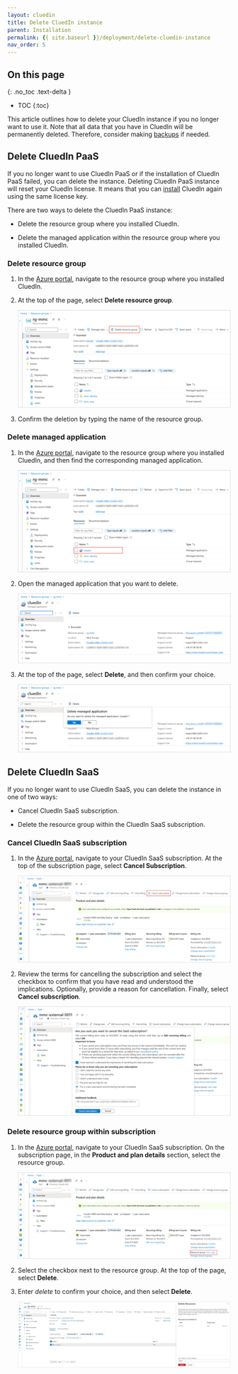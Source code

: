 ```yaml
---
layout: cluedin
title: Delete CluedIn instance
parent: Installation
permalink: {{ site.baseurl }}/deployment/delete-cluedin-instance
nav_order: 5
---
```

## On this page
{: .no_toc .text-delta }
- TOC
{:toc}

This article outlines how to delete your CluedIn instance if you no longer want to use it. Note that all data that you have in CluedIn will be permanently deleted. Therefore, consider making [backups](/deployment/infra-how-tos/ama-backup) if needed.

## Delete CluedIn PaaS

If you no longer want to use CluedIn PaaS or if the installation of CluedIn PaaS failed, you can delete the instance. Deleting CluedIn PaaS instance will reset your CluedIn license. It means that you can [install](/deployment/azure-marketplace/step-3) CluedIn again using the same license key.

There are two ways to delete the CluedIn PaaS instance:

- Delete the resource group where you installed CluedIn.

- Delete the managed application within the resource group where you installed CluedIn.

### Delete resource group

1. In the [Azure portal](https://portal.azure.com/), navigate to the resource group where you installed CluedIn.

1. At the top of the page, select **Delete resource group**.

    ![delete-paas-delete-resource-group.png](../../assets/images/deployment/delete-cluedin-instance/delete-paas-delete-resource-group.png)

1. Confirm the deletion by typing the name of the resource group.

### Delete managed application

1. In the [Azure portal](https://portal.azure.com/), navigate to the resource group where you installed CluedIn, and then find the corresponding managed application.

    ![delete-paas-resource-group.png](../../assets/images/deployment/delete-cluedin-instance/delete-paas-resource-group.png)

1. Open the managed application that you want to delete.

    ![delete-paas-open-managed-application.png](../../assets/images/deployment/delete-cluedin-instance/delete-paas-open-managed-application.png)

1. At the top of the page, select **Delete**, and then confirm your choice.

    ![delete-paas-confirmation.png](../../assets/images/deployment/delete-cluedin-instance/delete-paas-confirmation.png)

## Delete CluedIn SaaS

If you no longer want to use CluedIn SaaS, you can delete the instance in one of two ways:

- Cancel CluedIn SaaS subscription.

- Delete the resource group within the CluedIn SaaS subscription.

### Cancel CluedIn SaaS subscription

1. In the [Azure portal](https://portal.azure.com/), navigate to your CluedIn SaaS subscription. At the top of the subscription page, select **Cancel Subscription**.

    ![cancel-subscription-1.png](../../assets/images/deployment/delete-cluedin-instance/cancel-subscription-1.png)

1. Review the terms for cancelling the subscription and select the checkbox to confirm that you have read and understood the implications. Optionally, provide a reason for cancellation. Finally, select **Cancel subscription**.

    ![cancel-subscription-2.png](../../assets/images/deployment/delete-cluedin-instance/cancel-subscription-2.png)

### Delete resource group within subscription

1. In the [Azure portal](https://portal.azure.com/), navigate to your CluedIn SaaS subscription. On the subscription page, in the **Product and plan details** section, select the resource group.

    ![delete-resource-group-within-subscription.png](../../assets/images/deployment/delete-cluedin-instance/delete-resource-group-within-subscription.png)

1. Select the checkbox next to the resource group. At the top of the page, select **Delete**.

1. Enter _delete_ to confirm your choice, and then select **Delete**.

    ![delete-resource-group-within-subscription-2.png](../../assets/images/deployment/delete-cluedin-instance/delete-resource-group-within-subscription-2.png)